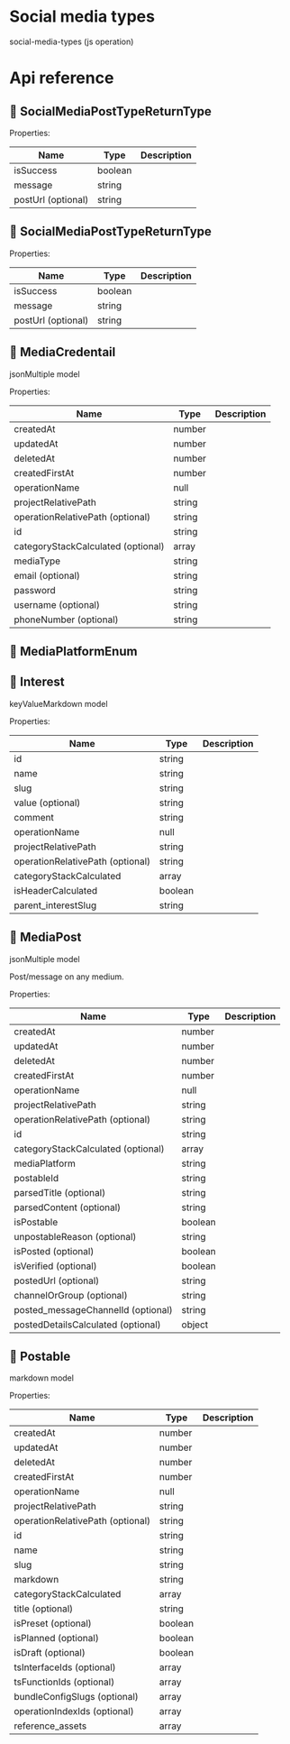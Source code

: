 # Social media types

social-media-types (js operation)



# Api reference

## 🔹 SocialMediaPostTypeReturnType

Properties: 

 | Name | Type | Description |
|---|---|---|
| isSuccess  | boolean |  |
| message  | string |  |
| postUrl (optional) | string |  |



## 🔹 SocialMediaPostTypeReturnType

Properties: 

 | Name | Type | Description |
|---|---|---|
| isSuccess  | boolean |  |
| message  | string |  |
| postUrl (optional) | string |  |



## 🔸 MediaCredentail

jsonMultiple model









Properties: 

 | Name | Type | Description |
|---|---|---|
| createdAt  | number |  |
| updatedAt  | number |  |
| deletedAt  | number |  |
| createdFirstAt  | number |  |
| operationName  | null |  |
| projectRelativePath  | string |  |
| operationRelativePath (optional) | string |  |
| id  | string |  |
| categoryStackCalculated (optional) | array |  |
| mediaType  | string |  |
| email (optional) | string |  |
| password  | string |  |
| username (optional) | string |  |
| phoneNumber (optional) | string |  |



## 🔹 MediaPlatformEnum

## 🔸 Interest

keyValueMarkdown model









Properties: 

 | Name | Type | Description |
|---|---|---|
| id  | string |  |
| name  | string |  |
| slug  | string |  |
| value (optional) | string |  |
| comment  | string |  |
| operationName  | null |  |
| projectRelativePath  | string |  |
| operationRelativePath (optional) | string |  |
| categoryStackCalculated  | array |  |
| isHeaderCalculated  | boolean |  |
| parent_interestSlug  | string |  |



## 🔸 MediaPost

jsonMultiple model



Post/message on any medium.





Properties: 

 | Name | Type | Description |
|---|---|---|
| createdAt  | number |  |
| updatedAt  | number |  |
| deletedAt  | number |  |
| createdFirstAt  | number |  |
| operationName  | null |  |
| projectRelativePath  | string |  |
| operationRelativePath (optional) | string |  |
| id  | string |  |
| categoryStackCalculated (optional) | array |  |
| mediaPlatform  | string |  |
| postableId  | string |  |
| parsedTitle (optional) | string |  |
| parsedContent (optional) | string |  |
| isPostable  | boolean |  |
| unpostableReason (optional) | string |  |
| isPosted (optional) | boolean |  |
| isVerified (optional) | boolean |  |
| postedUrl (optional) | string |  |
| channelOrGroup (optional) | string |  |
| posted_messageChannelId (optional) | string |  |
| postedDetailsCalculated (optional) | object |  |



## 🔸 Postable

markdown model









Properties: 

 | Name | Type | Description |
|---|---|---|
| createdAt  | number |  |
| updatedAt  | number |  |
| deletedAt  | number |  |
| createdFirstAt  | number |  |
| operationName  | null |  |
| projectRelativePath  | string |  |
| operationRelativePath (optional) | string |  |
| id  | string |  |
| name  | string |  |
| slug  | string |  |
| markdown  | string |  |
| categoryStackCalculated  | array |  |
| title (optional) | string |  |
| isPreset (optional) | boolean |  |
| isPlanned (optional) | boolean |  |
| isDraft (optional) | boolean |  |
| tsInterfaceIds (optional) | array |  |
| tsFunctionIds (optional) | array |  |
| bundleConfigSlugs (optional) | array |  |
| operationIndexIds (optional) | array |  |
| reference_assets  | array |  |


